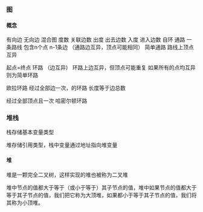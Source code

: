 ### 图

#### 概念

有向边
无向边
混合图
度数 关联边数
出度  出去边数
入度  进入边数
自环
通路  一条路线  包含n个点 n-1条边
（通路边互异，顶点可能相同）
简单通路  路线上顶点互异

起点=终点  环路  （边互异）
环路上边互异，但顶点可能重复
如果所有的点均互异则为简单环路

欧拉环路
经过全部边一次，的环路  长度等于边总数

经过全部顶点且一次  哈密尔顿环路



### 堆栈

栈存储基本变量类型

堆存储引用类型，栈中变量通过地址指向堆变量



#### 堆

堆是一颗完全二叉树，这样实现的堆也被称为二叉堆



堆中节点的值都大于等于（或小于等于）其子节点的值，堆中如果节点的值都大于等于其子节点的值，我们把它称为大顶堆，如果都小于等于其子节点的值，我们将其称为小顶堆。